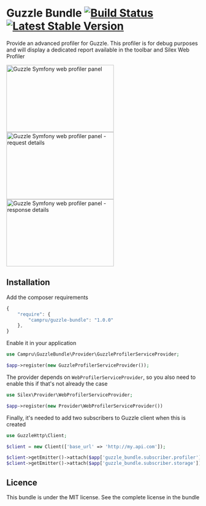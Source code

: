 # Guzzle Bundle [![Build Status](https://travis-ci.org/campru/guzzle-bundle.svg?branch=master)](https://travis-ci.org/campru/guzzle-bundle) [![Latest Stable Version](https://poser.pugx.org/campru/guzzle-bundle/v/stable)](https://packagist.org/packages/campru/guzzle-bundle)

Provide an advanced profiler for Guzzle. This profiler is for debug purposes and will display a dedicated report available in the toolbar and Silex Web Profiler

<img src="http://ludofleury.github.io/GuzzleBundle/images/guzzle-profiler-panel.png" width="280" height="175" alt="Guzzle Symfony web profiler panel"/>
<img src="http://ludofleury.github.io/GuzzleBundle/images/guzzle-request-detail.png" width="280" height="175" alt="Guzzle Symfony web profiler panel - request details"/>
<img src="http://ludofleury.github.io/GuzzleBundle/images/guzzle-response-detail.png" width="280" height="175" alt="Guzzle Symfony web profiler panel - response details"/>

## Installation

Add the composer requirements
```javascript
{
    "require": {
        "campru/guzzle-bundle": "1.0.0"
    },
}
```

Enable it in your application
```php
use Campru\GuzzleBundle\Provider\GuzzleProfilerServiceProvider;

$app->register(new GuzzleProfilerServiceProvider());
```

The provider depends on ``WebProfilerServiceProvider``, so you also need to enable this if that's not already the case
```php
use Silex\Provider\WebProfilerServiceProvider;

$app->register(new Provider\WebProfilerServiceProvider())
```

Finally, it's needed to add two subscribers to Guzzle client when this is created
```php
use GuzzleHttp\Client;

$client = new Client(['base_url' => 'http://my.api.com']);

$client->getEmitter()->attach($app['guzzle_bundle.subscriber.profiler']);
$client->getEmitter()->attach($app['guzzle_bundle.subscriber.storage']);
```

## Licence

This bundle is under the MIT license. See the complete license in the bundle